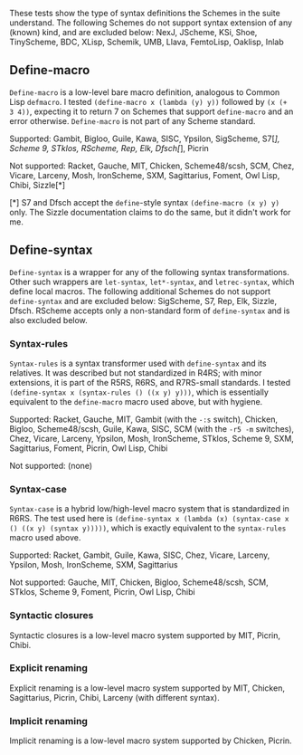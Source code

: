 These tests show the type of syntax definitions the Schemes in the suite understand.  The following Schemes do not support syntax extension of any (known) kind, and are excluded below:  NexJ, JScheme, KSi, Shoe, TinyScheme, BDC, XLisp, Schemik, UMB, Llava, FemtoLisp, Oaklisp, Inlab

## Define-macro

`Define-macro` is a low-level bare macro definition, analogous to Common Lisp `defmacro`.  I tested `(define-macro x (lambda (y) y))` followed by `(x (+ 3 4))`, expecting it to return 7 on Schemes that support `define-macro` and an error otherwise.  `Define-macro` is not part of any Scheme standard.

Supported: Gambit, Bigloo, Guile, Kawa, SISC, Ypsilon, SigScheme, S7[*], Scheme 9, STklos, RScheme, Rep, Elk, Dfsch[*], Picrin

Not supported: Racket, Gauche, MIT, Chicken, Scheme48/scsh, SCM, Chez, Vicare, Larceny, Mosh, IronScheme, SXM, Sagittarius, Foment, Owl Lisp, Chibi, Sizzle[*]

[*] S7 and Dfsch accept the `define`-style syntax `(define-macro (x y) y)` only.  The Sizzle documentation claims to do the same, but it didn't work for me.

## Define-syntax

`Define-syntax` is a wrapper for any of the following syntax transformations.  Other such wrappers are `let-syntax`, `let*-syntax`, and `letrec-syntax`, which define local macros.  The following additional Schemes do not support `define-syntax` and are excluded below: SigScheme, S7, Rep, Elk, Sizzle, Dfsch.  RScheme accepts only a non-standard form of `define-syntax` and is also excluded below.


### Syntax-rules

`Syntax-rules` is a syntax transformer used with `define-syntax` and its relatives.  It was described but not standardized in R4RS; with minor extensions, it is part of the R5RS, R6RS, and R7RS-small standards.  I tested `(define-syntax x (syntax-rules () ((x y) y)))`, which is essentially equivalent to the `define-macro` macro used above, but with hygiene.

Supported: Racket, Gauche, MIT, Gambit (with the `-:s` switch), Chicken, Bigloo, Scheme48/scsh, Guile, Kawa, SISC, SCM (with the `-r5 -m` switches), Chez, Vicare, Larceny, Ypsilon, Mosh, IronScheme, STklos, Scheme 9, SXM, Sagittarius, Foment, Picrin, Owl Lisp, Chibi

Not supported: (none)

### Syntax-case

`Syntax-case` is a hybrid low/high-level macro system that is standardized in R6RS.  The test used here is `(define-syntax x (lambda (x) (syntax-case x () ((x y) (syntax y)))))`, which is exactly equivalent to the `syntax-rules` macro used above.

Supported: Racket, Gambit, Guile, Kawa, SISC, Chez, Vicare, Larceny, Ypsilon, Mosh, IronScheme, SXM, Sagittarius

Not supported:  Gauche, MIT, Chicken, Bigloo, Scheme48/scsh, SCM, STklos, Scheme 9, Foment, Picrin, Owl Lisp, Chibi

### Syntactic closures

Syntactic closures is a low-level macro system supported by MIT, Picrin, Chibi.

### Explicit renaming

Explicit renaming is a low-level macro system supported by MIT, Chicken, Sagittarius, Picrin, Chibi, Larceny (with different syntax).

### Implicit renaming

Implicit renaming is a low-level macro system supported by Chicken, Picrin.
